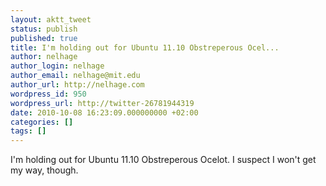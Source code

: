 ```yaml
---
layout: aktt_tweet
status: publish
published: true
title: I'm holding out for Ubuntu 11.10 Obstreperous Ocel...
author: nelhage
author_login: nelhage
author_email: nelhage@mit.edu
author_url: http://nelhage.com
wordpress_id: 950
wordpress_url: http://twitter-26781944319
date: 2010-10-08 16:23:09.000000000 +02:00
categories: []
tags: []
---
```

I'm holding out for Ubuntu 11.10 Obstreperous Ocelot. I suspect I won't get my way, though.
